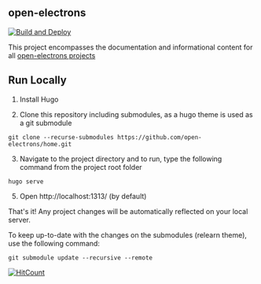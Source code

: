 ## open-electrons

[![Build and Deploy](https://github.com/open-electrons/home/actions/workflows/gh-pages.yml/badge.svg)](https://github.com/open-electrons/home/actions/workflows/gh-pages.yml)

This project encompasses the documentation and informational content for all [open-electrons projects](https://github.com/open-electrons)

## Run Locally

1. Install Hugo

2. Clone this repository including submodules, as a hugo theme is used as a git submodule

```
git clone --recurse-submodules https://github.com/open-electrons/home.git
```

3. Navigate to the project directory and to run, type the following command from the project root folder

```
hugo serve
```

5. Open http://localhost:1313/ (by default)

That's it! Any project changes will be automatically reflected on your local server.

To keep up-to-date with the changes on the submodules (relearn theme), use the following command:

```
git submodule update --recursive --remote
```

[![HitCount](https://hits.dwyl.com/open-electrons/home.svg?style=flat-square&show=unique)](http://hits.dwyl.com/open-electrons/home)
